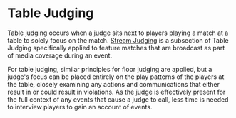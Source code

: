 # Table Judging

Table judging occurs when a judge sits next to players playing a match at a table to solely focus on the match. [Stream Judging](stream-judging.md) is a subsection of Table Judging specifically applied to feature matches that are broadcast as part of media coverage during an event.

For table judging, similar principles for floor judging are applied, but a judge's focus can be placed entirely on the play patterns of the players at the table, closely examining any actions and communications that either result in or could result in violations. As the judge is effectively present for the full context of any events that cause a judge to call, less time is needed to interview players to gain an account of events.
